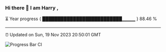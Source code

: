 ### Hi there 👋 I am Harry , 

⏳ Year progress { ██████████████████████████▁▁▁▁ } 88.46 %

---

⏰ Updated on Sun, 19 Nov 2023 20:50:01 GMT

![Progress Bar CI](https://github.com/duykhang68/duykhang68/workflows/Progress%20Bar%20CI/badge.svg)
